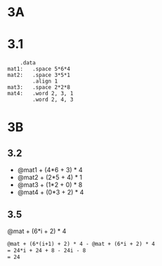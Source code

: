 # 3A
# 3.1
```assembly
    .data
mat1:   .space 5*6*4
mat2:   .space 3*5*1
        .align 1
mat3:   .space 2*2*8
mat4:   .word 2, 3, 1
        .word 2, 4, 3
```

# 3B
## 3.2
- @mat1 + (4*6 + 3) * 4
- @mat2 + (2*5 + 4) * 1
- @mat3 + (1*2 + 0) * 8
- @mat4 + (0*3 + 2) * 4

## 3.5
@mat + (6*i + 2) * 4

```tex
@mat + (6*(i+1) + 2) * 4 - @mat + (6*i + 2) * 4
= 24*i + 24 + 8 - 24i - 8
= 24
```

